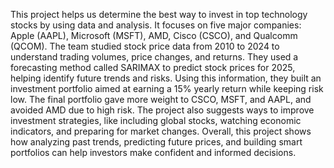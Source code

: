 This project helps us determine the best way to invest in top technology stocks by using data and analysis. 
It focuses on five major companies: Apple (AAPL), Microsoft (MSFT), AMD, Cisco (CSCO), and Qualcomm (QCOM). 
The team studied stock price data from 2010 to 2024 to understand trading volumes, price changes, and returns. 
They used a forecasting method called SARIMAX to predict stock prices for 2025, helping identify future trends and risks.
Using this information, they built an investment portfolio aimed at earning a 15% yearly return while keeping risk low. 
The final portfolio gave more weight to CSCO, MSFT, and AAPL, and avoided AMD due to high risk.
The project also suggests ways to improve investment strategies, like including global stocks, watching economic indicators, and preparing for market changes.
Overall, this project shows how analyzing past trends, predicting future prices, and building smart portfolios can help investors make confident and informed decisions.
